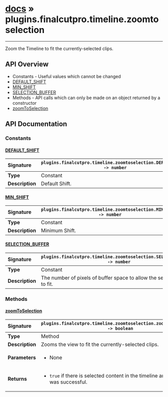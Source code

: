# [docs](index.md) » plugins.finalcutpro.timeline.zoomtoselection
---

Zoom the Timeline to fit the currently-selected clips.

## API Overview
* Constants - Useful values which cannot be changed
 * [DEFAULT_SHIFT](#default_shift)
 * [MIN_SHIFT](#min_shift)
 * [SELECTION_BUFFER](#selection_buffer)
* Methods - API calls which can only be made on an object returned by a constructor
 * [zoomToSelection](#zoomtoselection)

## API Documentation

### Constants

#### [DEFAULT_SHIFT](#default_shift)
| <span style="float: left;">**Signature**</span> | <span style="float: left;">`plugins.finalcutpro.timeline.zoomtoselection.DEFAULT_SHIFT -> number` </span>                                                          |
| -----------------------------------------------------|---------------------------------------------------------------------------------------------------------|
| **Type**                                             | Constant |
| **Description**                                      | Default Shift. |

#### [MIN_SHIFT](#min_shift)
| <span style="float: left;">**Signature**</span> | <span style="float: left;">`plugins.finalcutpro.timeline.zoomtoselection.MIN_SHIFT -> number` </span>                                                          |
| -----------------------------------------------------|---------------------------------------------------------------------------------------------------------|
| **Type**                                             | Constant |
| **Description**                                      | Minimum Shift. |

#### [SELECTION_BUFFER](#selection_buffer)
| <span style="float: left;">**Signature**</span> | <span style="float: left;">`plugins.finalcutpro.timeline.zoomtoselection.SELECTION_BUFFER -> number` </span>                                                          |
| -----------------------------------------------------|---------------------------------------------------------------------------------------------------------|
| **Type**                                             | Constant |
| **Description**                                      | The number of pixels of buffer space to allow the selection zoom to fit. |

### Methods

#### [zoomToSelection](#zoomtoselection)
| <span style="float: left;">**Signature**</span> | <span style="float: left;">`plugins.finalcutpro.timeline.zoomtoselection.zoomToSelection() -> boolean` </span>                                                          |
| -----------------------------------------------------|---------------------------------------------------------------------------------------------------------|
| **Type**                                             | Method |
| **Description**                                      | Zooms the view to fit the currently-selected clips. |
| **Parameters**                                       | <ul><li>None</li></ul> |
| **Returns**                                          | <ul><li><code>true</code> if there is selected content in the timeline and zooming was successful.</li></ul> |

